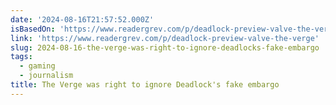 ```yaml
---
date: '2024-08-16T21:57:52.000Z'
isBasedOn: 'https://www.readergrev.com/p/deadlock-preview-valve-the-verge'
link: 'https://www.readergrev.com/p/deadlock-preview-valve-the-verge'
slug: 2024-08-16-the-verge-was-right-to-ignore-deadlocks-fake-embargo
tags:
  - gaming
  - journalism
title: The Verge was right to ignore Deadlock's fake embargo
---
```

 
